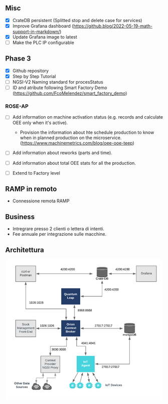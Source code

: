 ## Misc
- [x] CrateDB persistent (Splitted stop and delete case for services)
- [x] Improve Grafana dashboard (https://github.blog/2022-05-19-math-support-in-markdown/)
- [x] Update Grafana image to latest
- [ ] Make the PLC IP configurable
## Phase 3
- [x] Github repository
- [X] Step by Step Tutorial
- [ ] NGSI-V2 Naming standard for procesStatus
- [ ] ID and atribute following Smart Factory Demo (https://github.com/FcoMelendez/smart_factory_demo)
### ROSE-AP
- [ ] Add information on machine activation status (e.g. records and calculate OEE only when it's active).
	- Provision the information about hte schedule production to know when in planned production on the microservice. (https://www.machinemetrics.com/blog/oee-ooe-teep)
- [ ] Add information about reworks (parts and time).
- [ ] Add information about total OEE stats for all the production.
- [ ] Extend to Factory level



## RAMP in remoto
- Connessione remota RAMP

## Business
- Intregrare presso 2 clienti o lettera di intenti.
- Fee annuale per integrazione sulle macchine.

## Architettura
![Architettura](img/architettura.png)